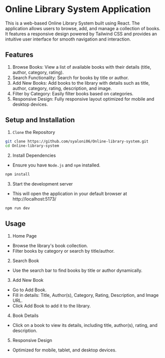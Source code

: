 # Online Library System Application
This is a web-based Online Library System built using React. The application allows users to browse, add, and manage a collection of books. It features a responsive design powered by Tailwind CSS and provides an intuitive user interface for smooth navigation and interaction.
## Features
1. Browse Books: View a list of available books with their details (title, author, category, rating).
2. Search Functionality: Search for books by title or author.
3. Add New Books: Add books to the library with details such as title, author, category, rating, description, and image.
4. Filter by Category: Easily filter books based on categories.
5. Responsive Design: Fully responsive layout optimized for mobile and desktop devices.
## Setup and Installation
1. `Clone` the Repository
``` bash
git clone https://github.com/syaloni06/Online-library-system.git
cd Online-library-system
```
2. Install Dependencies
- Ensure you have `Node.js` and `npm` installed.
``` bash
npm install
```
3. Start the development server
- This will open the application in your default browser at http://localhost:5173/
``` bash
npm run dev
```
## Usage
1. Home Page
- Browse the library's book collection.
- Filter books by category or search by title/author.
2. Search Book
- Use the search bar to find books by title or author dynamically.
3. Add New Book
- Go to Add Book.
- Fill in details: Title, Author(s), Category, Rating, Description, and Image URL.
- Click Add Book to add it to the library.
4. Book Details
- Click on a book to view its details, including title, author(s), rating, and description.
5. Responsive Design
- Optimized for mobile, tablet, and desktop devices.
